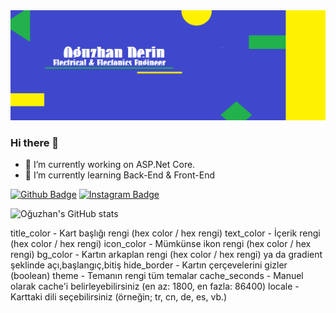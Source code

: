 <img src="https://github.com/oguzhan-derin/oguzhan-derin/blob/main/________.png" width="auto">


### Hi there 👋

- 🔭 I’m currently working on ASP.Net Core.
- 🌱 I’m currently learning Back-End & Front-End


[![Github Badge](https://img.shields.io/badge/-Github-000?style=quare&labelColor=000&logo=Github&logoColor=white&link=link)](https://github.com/oguzhan-derin) 
[![Instagram Badge](https://img.shields.io/badge/-Instagram-C13584?style=flat-quare&labelColor=C13584&logo=instagram&logoColor=white&link=link)](https://www.instagram.com/oguzhnderin) 

![Oğuzhan's GitHub stats](https://github-readme-stats.vercel.app/api?username=oguzhan-derin&hide=contribs,prs,issues&bg_color=DEG,000002)


title_color - Kart başlığı rengi (hex color / hex rengi)
text_color - İçerik rengi (hex color / hex rengi)
icon_color - Mümkünse ikon rengi (hex color / hex rengi)
bg_color - Kartın arkaplan rengi (hex color / hex rengi) ya da gradient şeklinde açı,başlangıç,bitiş
hide_border - Kartın çerçevelerini gizler (boolean)
theme - Temanın rengi tüm temalar
cache_seconds - Manuel olarak cache'i belirleyebilirsiniz (en az: 1800, en fazla: 86400)
locale - Karttaki dili seçebilirsiniz (örneğin; tr, cn, de, es, vb.)
